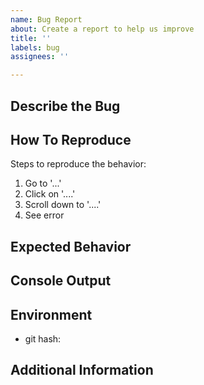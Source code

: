 ```yaml
---
name: Bug Report
about: Create a report to help us improve
title: ''
labels: bug
assignees: ''

---
```


## Describe the Bug
<!--  A clear and concise description of what the bug is. -->

## How To Reproduce
Steps to reproduce the behavior:
1. Go to '...'
2. Click on '....'
3. Scroll down to '....'
4. See error

## Expected Behavior
<!-- A clear and concise description of what you expected to happen. -->

## Console Output
<!-- If applicable, add console input as an attachment in a txt file after you submit the issue. -->

## Environment 
<!-- Please complete the following information: -->
- git hash:

## Additional Information
<!-- Add any other context about the problem here. -->
